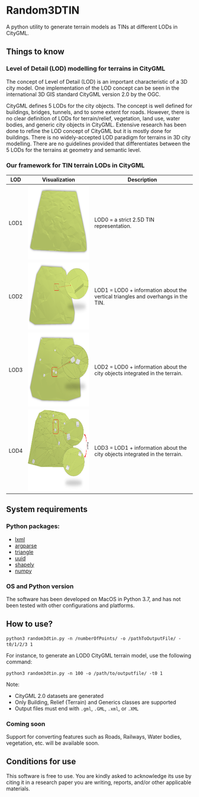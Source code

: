 # Random3DTIN
A python utility to generate terrain models as TINs at different LODs in CityGML.

Things to know
---------------

### Level of Detail (LOD) modelling for terrains in CityGML

The concept of Level of Detail (LOD) is an important characteristic of a 3D city model. One implementation of the LOD concept can be seen in the international 3D GIS standard CityGML version 2.0 by the OGC.

CityGML defines 5 LODs for the city objects.
The concept is well defined for buildings, bridges, tunnels, and to some extent for roads. However, there is no clear definition of LODs for terrain/relief, vegetation, land use, water bodies, and generic city objects in CityGML. Extensive research has been done to refine the LOD concept of CityGML but it is mostly done for buildings. There is no widely-accepted LOD paradigm for terrains in 3D city modelling. There are no guidelines provided that differentiates between the 5 LODs for the terrains at geometry and semantic level.

### Our framework for TIN terrain LODs in CityGML

| LOD  | Visualization | Description |
| ------------- | ------------- | ------------- |
| LOD1  | <img src="figures/lod0.png" width="300" height="200"> | LOD0 = a strict 2.5D TIN representation.|
| LOD2  | <img src="figures/lod1.png" width="300" height="180"> | LOD1 = LOD0 + information about the vertical triangles and overhangs in the TIN. |
| LOD3  | <img src="figures/lod2.png" width="300" height="200"> | LOD2 = LOD0 + information about the city objects integrated in the terrain. |
| LOD4  | <img src="figures/lod3.png" width="300" height="220"> |LOD3 = LOD1 + information about the city objects integrated in the terrain.|


System requirements
---------------------

### Python packages:

+ [lxml](http://lxml.de)
+ [argparse](https://docs.python.org/3/library/argparse.html)
+ [triangle](https://pypi.org/project/triangle/)
+ [uuid](https://docs.python.org/3/library/uuid.html)
+ [shapely](https://pypi.org/project/Shapely/)
+ [numpy](https://pypi.org/project/numpy/)

### OS and Python version

The software has been developed on MacOS in Python 3.7, and has not been tested with other configurations and platforms.

How to use?
-----------

```
python3 random3dtin.py -n /numberOfPoints/ -o /pathToOutputFile/ -t0/1/2/3 1
```

For instance, to generate an LOD0 CityGML terrain model, use the following command:

```
python3 random3dtin.py -n 100 -o /path/to/outputfile/ -t0 1
```


Note:

+ CityGML 2.0 datasets are generated
+ Only Building, Relief (Terrain) and Generics classes are supported
+ Output files must end with `.gml`, `.GML`, `.xml`, or `.XML`


### Coming soon
Support for converting features such as Roads, Railways, Water bodies, vegetation, etc. will be available soon.

Conditions for use
---------------------
This software is free to use. You are kindly asked to acknowledge its use by citing it in a research paper you are writing, reports, and/or other applicable materials.
